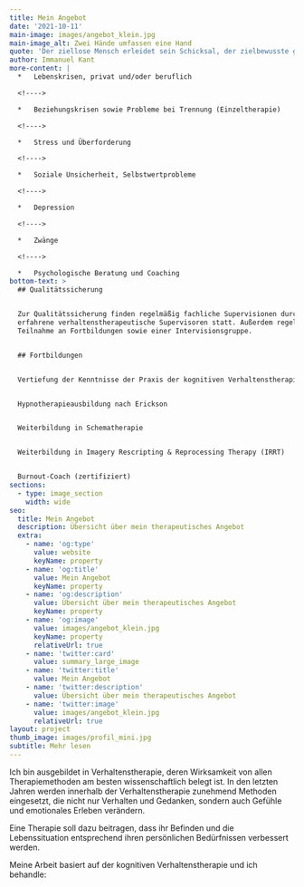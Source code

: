 ```yaml
---
title: Mein Angebot
date: '2021-10-11'
main-image: images/angebot_klein.jpg
main-image_alt: Zwei Hände umfassen eine Hand
quote: 'Der ziellose Mensch erleidet sein Schicksal, der zielbewusste gestaltet es.'
author: Immanuel Kant
more-content: |
  *   Lebenskrisen, privat und/oder beruflich

  <!---->

  *   Beziehungskrisen sowie Probleme bei Trennung (Einzeltherapie)

  <!---->

  *   Stress und Überforderung

  <!---->

  *   Soziale Unsicherheit, Selbstwertprobleme

  <!---->

  *   Depression

  <!---->

  *   Zwänge

  <!---->

  *   Psychologische Beratung und Coaching
bottom-text: >
  ## Qualitätssicherung


  Zur Qualitätssicherung finden regelmäßig fachliche Supervisionen durch
  erfahrene verhaltenstherapeutische Supervisoren statt. Außerdem regelmäßige
  Teilnahme an Fortbildungen sowie einer Intervisionsgruppe.


  ## Fortbildungen


  Vertiefung der Kenntnisse der Praxis der kognitiven Verhaltenstherapie


  Hypnotherapieausbildung nach Erickson


  Weiterbildung in Schematherapie


  Weiterbildung in Imagery Rescripting & Reprocessing Therapy (IRRT)


  Burnout-Coach (zertifiziert)
sections:
  - type: image_section
    width: wide
seo:
  title: Mein Angebot
  description: Übersicht über mein therapeutisches Angebot
  extra:
    - name: 'og:type'
      value: website
      keyName: property
    - name: 'og:title'
      value: Mein Angebot
      keyName: property
    - name: 'og:description'
      value: Übersicht über mein therapeutisches Angebot
      keyName: property
    - name: 'og:image'
      value: images/angebot_klein.jpg
      keyName: property
      relativeUrl: true
    - name: 'twitter:card'
      value: summary_large_image
    - name: 'twitter:title'
      value: Mein Angebot
    - name: 'twitter:description'
      value: Übersicht über mein therapeutisches Angebot
    - name: 'twitter:image'
      value: images/angebot_klein.jpg
      relativeUrl: true
layout: project
thumb_image: images/profil_mini.jpg
subtitle: Mehr lesen
---
```

Ich bin ausgebildet in Verhaltenstherapie, deren Wirksamkeit von allen Therapiemethoden am besten wissenschaftlich belegt ist. In den letzten Jahren werden innerhalb der Verhaltenstherapie zunehmend Methoden eingesetzt, die nicht nur Verhalten und Gedanken, sondern auch Gefühle und emotionales Erleben verändern.

Eine Therapie soll dazu beitragen, dass ihr Befinden und die Lebenssituation entsprechend ihren persönlichen Bedürfnissen verbessert werden.

Meine Arbeit basiert auf der kognitiven Verhaltenstherapie und ich behandle:
